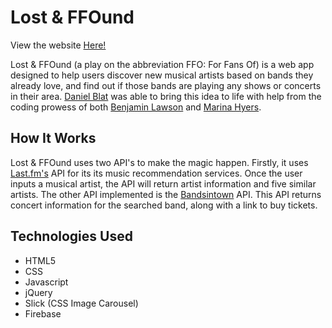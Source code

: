 # Lost & FFOund

View the website [Here!](https://picklesforeyes.github.io/lost-FFOund-v2/)

Lost & FFOund (a play on the abbreviation FFO: For Fans Of) is a web app designed to help users discover new musical artists based on bands they already love, and find out if those bands are playing any shows or concerts in their area. [Daniel Blat](https://github.com/blatde91) was able to bring this idea to life with help from the coding prowess of both [Benjamin Lawson](https://github.com/picklesforeyes) and [Marina Hyers](https://github.com/marinasiena).

## How It Works

Lost & FFOund uses two API's to make the magic happen. Firstly, it uses [Last.fm's](https://www.last.fm/home) API for its its music recommendation services. Once the user inputs a musical artist, the API will return artist information and five similar artists. The other API implemented is the [Bandsintown](https://news.bandsintown.com/home) API. This API returns concert information for the searched band, along with a link to buy tickets.

## Technologies Used
- HTML5
- CSS
- Javascript
- jQuery
- Slick (CSS Image Carousel)
- Firebase

